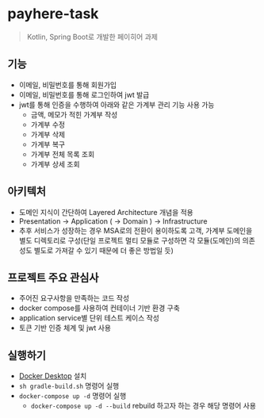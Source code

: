 # payhere-task
> Kotlin, Spring Boot로 개발한 페이히어 과제

## 기능
- 이메일, 비밀번호를 통해 회원가입
- 이메일, 비밀번호를 통해 로그인하여 jwt 발급
- jwt를 통해 인증을 수행하여 아래와 같은 가계부 관리 기능 사용 가능
  - 금액, 메모가 적힌 가계부 작성
  - 가계부 수정
  - 가계부 삭제
  - 가계부 복구
  - 가계부 전체 목록 조회
  - 가계부 상세 조회

## 아키텍처
- 도메인 지식이 간단하여 Layered Architecture 개념을 적용
- Presentation -> Application ( -> Domain ) -> Infrastructure
- 추후 서비스가 성장하는 경우 MSA로의 전환이 용이하도록 고객, 가계부 도메인을 별도 디렉토리로 구성(단일 프로젝트 멀티 모듈로 구성하면 각 모듈(도메인)의 의존성도 별도로 가져갈 수 있기 때문에 더 좋은 방법일 듯)

## 프로젝트 주요 관심사
- 주어진 요구사항을 만족하는 코드 작성
- docker compose를 사용하여 컨테이너 기반 환경 구축
- application service별 단위 테스트 케이스 작성
- 토큰 기반 인증 체계 및 jwt 사용

## 실행하기
- [Docker Desktop](https://www.docker.com/products/docker-desktop/) 설치
- ```sh gradle-build.sh``` 명령어 실행
- ```docker-compose up -d``` 명령어 실행
    - ```docker-compose up -d --build``` rebuild 하고자 하는 경우 해당 명령어 사용